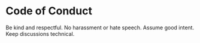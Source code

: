 ﻿# Code of Conduct
Be kind and respectful. No harassment or hate speech. Assume good intent. Keep discussions technical.
